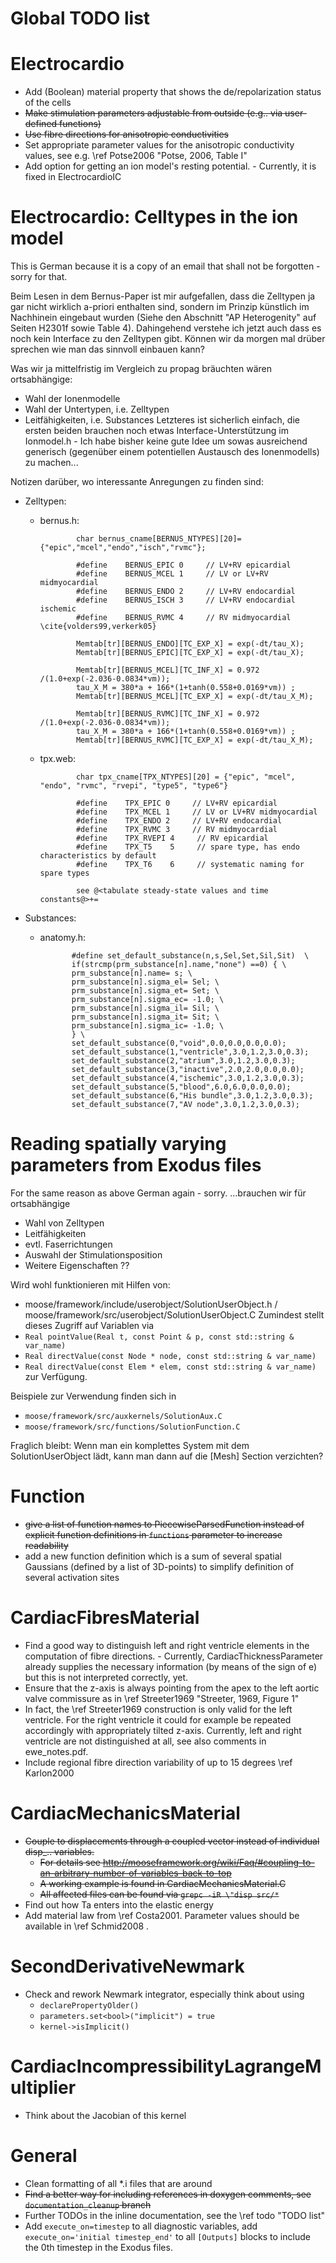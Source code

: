 Global TODO list
================

Electrocardio
=============
* Add (Boolean) material property that shows the de/repolarization status of the cells
* <s>Make stimulation parameters adjustable from outside (e.g.. via user-defined functions)</s>
* <s>Use fibre directions for anisotropic conductivities</s>
* Set appropriate parameter values for the anisotropic conductivity values, see e.g. \ref Potse2006 "Potse, 2006, Table I"
* Add option for getting an ion model's resting potential. - Currently, it is fixed in ElectrocardioIC


Electrocardio: Celltypes in the ion model
=========================================
This is German because it is a copy of an email that shall not be forgotten - sorry for that.

Beim Lesen in dem Bernus-Paper ist mir aufgefallen, dass die Zelltypen ja gar nicht wirklich a-priori enthalten sind, sondern im Prinzip künstlich im Nachhinein eingebaut wurden (Siehe den Abschnitt "AP Heterogenity" auf Seiten H2301f sowie Table 4).
Dahingehend verstehe ich jetzt auch dass es noch kein Interface zu den Zelltypen gibt.
Können wir da morgen mal drüber sprechen wie man das sinnvoll einbauen kann?

Was wir ja mittelfristig im Vergleich zu propag bräuchten wären ortsabhängige:
  * Wahl der Ionenmodelle
  * Wahl der Untertypen, i.e. Zelltypen
  * Leitfähigkeiten, i.e. Substances
Letzteres ist sicherlich einfach, die ersten beiden brauchen noch etwas Interface-Unterstützung im Ionmodel.h - Ich habe bisher keine gute Idee um sowas ausreichend generisch (gegenüber einem potentiellen Austausch des Ionenmodells) zu machen...

Notizen darüber, wo interessante Anregungen zu finden sind:
- Zelltypen:
   * bernus.h: 

                 char bernus_cname[BERNUS_NTYPES][20]= {"epic","mcel","endo","isch","rvmc"};

                 #define    BERNUS_EPIC 0     // LV+RV epicardial
                 #define    BERNUS_MCEL 1     // LV or LV+RV midmyocardial
                 #define    BERNUS_ENDO 2     // LV+RV endocardial
                 #define    BERNUS_ISCH 3     // LV+RV endocardial ischemic
                 #define    BERNUS_RVMC 4     // RV midmyocardial \cite{volders99,verkerk05}

                 Memtab[tr][BERNUS_ENDO][TC_EXP_X] = exp(-dt/tau_X);
                 Memtab[tr][BERNUS_EPIC][TC_EXP_X] = exp(-dt/tau_X);

                 Memtab[tr][BERNUS_MCEL][TC_INF_X] = 0.972 /(1.0+exp(-2.036-0.0834*vm));
                 tau_X_M = 380*a + 166*(1+tanh(0.558+0.0169*vm)) ;
                 Memtab[tr][BERNUS_MCEL][TC_EXP_X] = exp(-dt/tau_X_M);

                 Memtab[tr][BERNUS_RVMC][TC_INF_X] = 0.972 /(1.0+exp(-2.036-0.0834*vm));
                 tau_X_M = 380*a + 166*(1+tanh(0.558+0.0169*vm)) ;
                 Memtab[tr][BERNUS_RVMC][TC_EXP_X] = exp(-dt/tau_X_M);

   * tpx.web: 

                 char tpx_cname[TPX_NTYPES][20] = {"epic", "mcel", "endo", "rvmc", "rvepi", "type5", "type6"}

                 #define    TPX_EPIC 0     // LV+RV epicardial
                 #define    TPX_MCEL 1     // LV or LV+RV midmyocardial
                 #define    TPX_ENDO 2     // LV+RV endocardial
                 #define    TPX_RVMC 3     // RV midmyocardial
                 #define    TPX_RVEPI 4     // RV epicardial
                 #define    TPX_T5    5     // spare type, has endo characteristics by default
                 #define    TPX_T6    6     // systematic naming for spare types

                 see @<tabulate steady-state values and time constants@>+=

- Substances:
    * anatomy.h: 

                 #define set_default_substance(n,s,Sel,Set,Sil,Sit)  \
                 if(strcmp(prm_substance[n].name,"none") ==0) { \
                 prm_substance[n].name= s; \
                 prm_substance[n].sigma_el= Sel; \
                 prm_substance[n].sigma_et= Set; \
                 prm_substance[n].sigma_ec= -1.0; \
                 prm_substance[n].sigma_il= Sil; \
                 prm_substance[n].sigma_it= Sit; \
                 prm_substance[n].sigma_ic= -1.0; \
                 } \
                 set_default_substance(0,"void",0.0,0.0,0.0,0.0);
                 set_default_substance(1,"ventricle",3.0,1.2,3.0,0.3);
                 set_default_substance(2,"atrium",3.0,1.2,3.0,0.3);
                 set_default_substance(3,"inactive",2.0,2.0,0.0,0.0);
                 set_default_substance(4,"ischemic",3.0,1.2,3.0,0.3);
                 set_default_substance(5,"blood",6.0,6.0,0.0,0.0);
                 set_default_substance(6,"His bundle",3.0,1.2,3.0,0.3);
                 set_default_substance(7,"AV node",3.0,1.2,3.0,0.3); 

Reading spatially varying parameters from Exodus files
======================================================
For the same reason as above German again - sorry.
...brauchen wir für ortsabhängige
 * Wahl von Zelltypen
 * Leitfähigkeiten
 * evtl. Faserrichtungen
 * Auswahl der Stimulationsposition
 * Weitere Eigenschaften ??

Wird wohl funktionieren mit Hilfen von:
 * moose/framework/include/userobject/SolutionUserObject.h / moose/framework/src/userobject/SolutionUserObject.C
Zumindest stellt dieses Zugriff auf Variablen via
 * `Real pointValue(Real t, const Point & p, const std::string & var_name)`
 * `Real directValue(const Node * node, const std::string & var_name)`
 * `Real directValue(const Elem * elem, const std::string & var_name)`
zur Verfügung.

Beispiele zur Verwendung finden sich in
 * `moose/framework/src/auxkernels/SolutionAux.C`
 * `moose/framework/src/functions/SolutionFunction.C`

Fraglich bleibt: Wenn man ein komplettes System mit dem SolutionUserObject lädt, kann man dann auf die [Mesh] Section verzichten?

Function
========
 * <s>give a list of function names to PiecewiseParsedFunction instead of explicit function definitions in `functions` parameter to increase readability</s>
 * add a new function definition which is a sum of several spatial Gaussians (defined by a list of 3D-points) to simplify definition of
   several activation sites

CardiacFibresMaterial
=====================
* Find a good way to distinguish left and right ventricle elements in the computation of fibre directions. - Currently, CardiacThicknessParameter already supplies the necessary information (by means of the sign of e) but this is not interpreted correctly, yet.
* Ensure that the z-axis is always pointing from the apex to the left aortic valve commissure as in \ref Streeter1969 "Streeter, 1969, Figure 1"
* In fact, the \ref Streeter1969 construction is only valid for the left ventricle. For the right ventricle it could for example be repeated accordingly with appropriately tilted z-axis. Currently, left and right ventricle are not distinguished at all, see also comments in ewe_notes.pdf.
* Include regional fibre direction variability of up to 15 degrees \ref Karlon2000

CardiacMechanicsMaterial
========================
* <s>Couple to displacements through a coupled vector instead of individual disp_.. variables.</s>
    * <s>For details see http://mooseframework.org/wiki/Faq/#coupling-to-an-arbitrary-number-of-variables-back-to-top</s>
	* <s>A working example is found in CardiacMechanicsMaterial.C</s>
	* <s>All affected files can be found via `grepc -iR \"disp src/*`</s>
* Find out how Ta enters into the elastic energy
* Add material law from \ref Costa2001. Parameter values should be available in \ref Schmid2008 .

SecondDerivativeNewmark
=======================
* Check and rework Newmark integrator, especially think about using 
   * `declarePropertyOlder()`
   * `parameters.set<bool>("implicit") = true`
   * `kernel->isImplicit()`

CardiacIncompressibilityLagrangeMultiplier
==========================================
* Think about the Jacobian of this kernel

General
=======
* Clean formatting of all *.i files that are around
* <s>Find a better way for including references in doxygen comments, see `documentation_cleanup` branch</s>
* Further TODOs in the inline documentation, see the \ref todo "TODO list"
* Add `execute_on=timestep` to all diagnostic variables, add `execute_on='initial timestep_end'` to all `[Outputs]` blocks to include the 0th timestep in the Exodus files.
